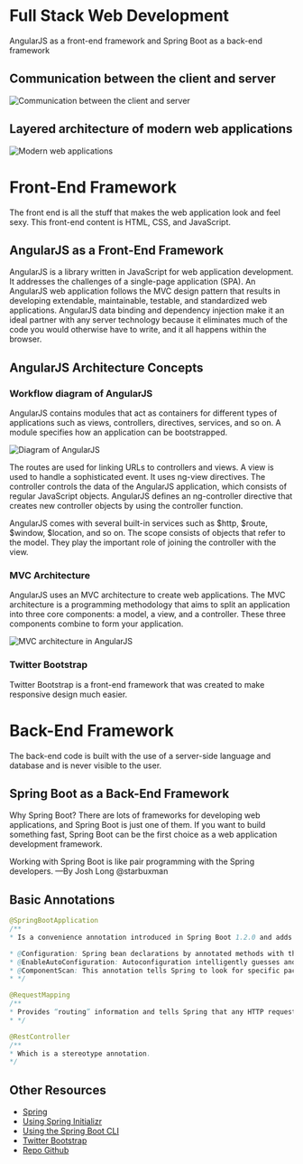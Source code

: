 # Full Stack Web Development
AngularJS as a front-end framework and Spring Boot as a back-end framework

## Communication between the client and server

![Communication between the client and server](./imgs/client-and-server.png)

## Layered architecture of modern web applications

![Modern web applications](./imgs/modern-web-applications.png)


# Front-End Framework
The front end is all the stuff that makes the web application look and feel sexy. This front-end content is HTML, CSS, and JavaScript.

## AngularJS as a Front-End Framework
AngularJS is a library written in JavaScript for web application development. It addresses the challenges of a single-page application (SPA). An AngularJS web application follows the MVC design pattern that results in developing extendable, maintainable, testable, and standardized web applications. AngularJS data binding and dependency injection make it an ideal partner with any server technology because it eliminates much of the code you would otherwise have to write, and it all happens within the browser.

## AngularJS Architecture Concepts

### Workflow diagram of AngularJS
AngularJS contains modules that act as containers for different types of applications such as views, controllers, directives, services, and so on. A module specifies how an application can be bootstrapped.

![Diagram of AngularJS](./imgs/diagram-angularjs.png)

The routes are used for linking URLs to controllers and views. A view is used to handle a sophisticated event. It uses ng-view directives. The controller controls the data of the AngularJS application, which consists of regular JavaScript objects. AngularJS defines an ng-controller directive that creates new controller objects by using the controller function. 

AngularJS comes with several built-in services such as $http, $route, $window, $location, and so on. The scope consists of objects that refer to the model. They play the important role of joining the controller with the view.

### MVC Architecture
AngularJS uses an MVC architecture to create web applications. The MVC architecture is a programming methodology that aims to split an application into three core components: a model, a view, and a controller. These three components combine to form your application.

![MVC architecture in AngularJS](./imgs/mvc-angular.png)

### Twitter Bootstrap
Twitter Bootstrap is a front-end framework that was created to make responsive design much easier.


# Back-End Framework
The back-end code is built with the use of a server-side language and database and is never visible to the user.

## Spring Boot as a Back-End Framework
Why Spring Boot? There are lots of frameworks for developing web applications, and Spring Boot is just one of them. If you want to build something fast, Spring Boot can be the first choice as a web application development framework.

Working with Spring Boot is like pair programming with the Spring developers.
—By Josh Long @starbuxman

## Basic Annotations

```java
@SpringBootApplication
/**
* Is a convenience annotation introduced in Spring Boot 1.2.0 and adds the following annotations:

* @Configuration: Spring bean declarations by annotated methods with the @Bean annotation.
* @EnableAutoConfiguration: Autoconfiguration intelligently guesses and configures beans that you are likely to run with the application and thus simplifies the developer’s work.
* @ComponentScan: This annotation tells Spring to look for specific packages to scan for annotated components, configurations, and services.
* */
```

```java
@RequestMapping
/**
* Provides “routing” information and tells Spring that any HTTP request with the path "/hello" should be mapped to the greeting method.
* */
```

```java
@RestController
/**
* Which is a stereotype annotation.
*/
```

## Other Resources
- [Spring](https://spring.io/)
- [Using Spring Initializr](http://start.spring.io/)
- [Using the Spring Boot CLI](http://docs.spring.io/spring-boot/docs/2.0.0.M2/reference/htmlsingle/#getting-started-installing-the-cli)
- [Twitter Bootstrap](https://getbootstrap.com/)
- [Repo Github](https://github.com/Apress/full-stack-angularjs-for-java-devs)